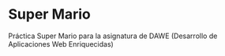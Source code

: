 # Super Mario
Práctica Super Mario para la asignatura de DAWE (Desarrollo de Aplicaciones Web Enriquecidas)
